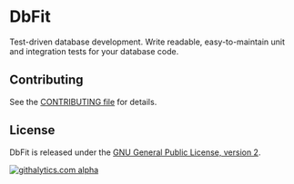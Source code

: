 # DbFit

Test-driven database development. Write readable, easy-to-maintain unit and integration tests for your database code.

## Contributing

See the [CONTRIBUTING file](repoName/blob/master/CONTRIBUTING.md) for details.

## License

DbFit is released under the [GNU General Public License, version 2](http://www.gnu.org/licenses/gpl-2.0.txt).

[![githalytics.com alpha](https://cruel-carlota.pagodabox.com/ed067fb4af15878098fbee214e0356af "githalytics.com")](http://githalytics.com/benilovj/dbfit)
